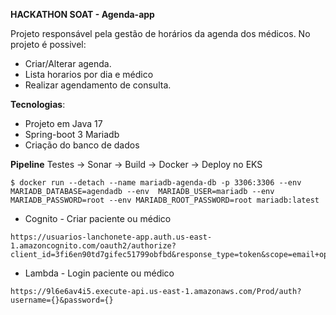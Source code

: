 **HACKATHON SOAT - Agenda-app**

Projeto responsável pela gestão de horários da agenda dos médicos. No projeto é possivel: 

 - Criar/Alterar agenda. 
 - Lista horarios por dia e médico
 - Realizar agendamento de consulta.

**Tecnologias**: 
 - Projeto em Java 17 
 - Spring-boot 3 Mariadb
 - Criação do banco de dados

**Pipeline** 
	Testes -> Sonar -> Build -> Docker -> Deploy no EKS

```
$ docker run --detach --name mariadb-agenda-db -p 3306:3306 --env MARIADB_DATABASE=agendadb --env  MARIADB_USER=mariadb --env MARIADB_PASSWORD=root --env MARIADB_ROOT_PASSWORD=root mariadb:latest
```

- Cognito - Criar paciente ou médico
```
https://usuarios-lanchonete-app.auth.us-east-1.amazoncognito.com/oauth2/authorize?client_id=3fi6en90td7gifec51799obfbd&response_type=token&scope=email+openid+phone&redirect_uri=https%3A%2F%2Fexample.com%2F
```
- Lambda  - Login paciente ou médico
```
https://9l6e6av4i5.execute-api.us-east-1.amazonaws.com/Prod/auth?username={}&password={}

```
